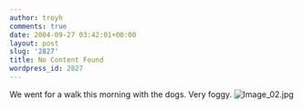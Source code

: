 ```yaml
---
author: troyh
comments: true
date: 2004-09-27 03:42:01+00:00
layout: post
slug: '2827'
title: No Content Found
wordpress_id: 2827
---
```


We went for a walk this morning with the dogs. Very foggy.
![Image_02.jpg](wp-photos/623179005.jpeg)
